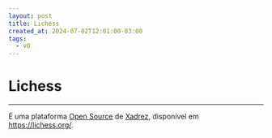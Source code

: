 ```yaml
---
layout: post
title: Lichess
created_at: 2024-07-02T12:01:00-03:00
tags:
  - v0
---
```

# Lichess
---

É uma plataforma [Open Source](src/2024/07/02/2024-07-02-Open_Source.md) de [Xadrez](index/Xadrez.md), disponível em https://lichess.org/.
